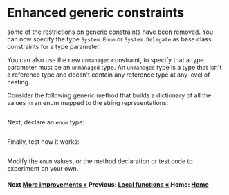 # Enhanced generic constraints

some of the restrictions on generic constraints have been removed. You can now specify the type `System.Enum` or `System.Delegate` as base class constraints for a type parameter.

You can also use the new `unmanaged` constraint, to specify that a type parameter must be an `unmanaged` type. An `unmanaged` type is a type that isn't a reference type and doesn't contain any reference type at any level of nesting.

Consider the following generic method that builds a dictionary of all the values in an enum mapped to the string representations:

```cs --project ./ExploreCsharpSeven/ExploreCsharpSeven.csproj --source-file ./ExploreCsharpSeven/GenericConstraints.cs --region DeclareEnumConstraint --session Generics
```

Next, declare an `enum` type:

```cs --project ./ExploreCsharpSeven/ExploreCsharpSeven.csproj --source-file ./ExploreCsharpSeven/GenericConstraints.cs --region DeclareEnum --session Generics
```

Finally, test how it works:

```cs --project ./ExploreCsharpSeven/ExploreCsharpSeven.csproj --source-file ./ExploreCsharpSeven/GenericConstraints.cs --region TestMapEnumValues --session Generics
```

Modify the `enum` values, or the method declaration or test code to experiment on your own.

#### Next [More improvements &raquo;](./all-this-and-more.md) Previous: [Local functions &laquo;](./local-functions.md) Home: [Home](readme.md)
